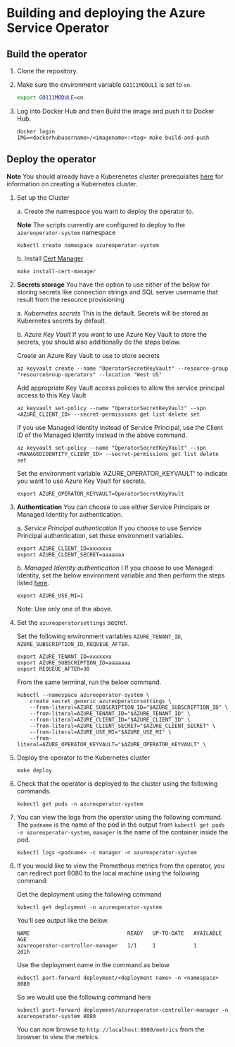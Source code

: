 # Building and deploying the Azure Service Operator

## Build the operator

1. Clone the repository.

2. Make sure the environment variable `GO111MODULE` is set to `on`.

    ```bash
    export GO111MODULE=on
    ```

3. Log into Docker Hub and then Build the image and push it to Docker Hub.

    ```shell
    docker login
    IMG=<dockerhubusername>/<imagename>:<tag> make build-and-push
    ```

## Deploy the operator

**Note** You should already have a Kuberenetes cluster prerequisites [here](prereqs.md) for information on creating a Kubernetes cluster.

1. Set up the Cluster

    a. Create the namespace you want to deploy the operator to.

    **Note** The scripts currently are configured to deploy to the ```azureoperator-system``` namespace

    ```shell
    kubectl create namespace azureoperator-system
    ```

    b. Install [Cert Manager](https://docs.cert-manager.io/en/latest/getting-started/install/kubernetes.html)

    ```shell
    make install-cert-manager
    ```

2. **Secrets storage** You have the option to use either of the below for storing secrets like connection strings and SQL server username that result from the resource provisioning

    a. *Kubernetes secrets*
        This is the default. Secrets will be stored as Kubernetes secrets by default.

    b. *Azure Key Vault*
        If you want to use Azure Key Vault to store the secrets, you should also additionally do the steps below.

    Create an Azure Key Vault to use to store secrets

    ```shell
    az keyvault create --name "OperatorSecretKeyVault" --resource-group "resourceGroup-operators" --location "West US"
    ```

    Add appropriate Key Vault access policies to allow the service principal access to this Key Vault

    ```shell
    az keyvault set-policy --name "OperatorSecretKeyVault" --spn <AZURE_CLIENT_ID> --secret-permissions get list delete set
    ```

    If you use Managed Identity instead of Service Principal, use the Client ID of the Managed Identity instead in the above command.

    ```shell
    az keyvault set-policy --name "OperatorSecretKeyVault" --spn <MANAGEDIDENTITY_CLIENT_ID> --secret-permissions get list delete set
    ```

    Set the environment variable 'AZURE_OPERATOR_KEYVAULT' to indicate you want to use Azure Key Vault for secrets.

    ```shell
    export AZURE_OPERATOR_KEYVAULT=OperatorSecretKeyVault
    ```

3. **Authentication** You can choose to use either Service Principals or Managed Identity for authentication.

    a. *Service Principal authentication*
        If you choose to use Service Principal authentication, set these environment variables.
 
    ```shell
    export AZURE_CLIENT_ID=xxxxxxx
    export AZURE_CLIENT_SECRET=aaaaaaa
    ```

    b. *Managed Identity authentication*
I       If you choose to use Managed Identity, set the below environment variable and then perform the steps listed [here](managedidentity.md).

    ```shell
    export AZURE_USE_MI=1
    ```

    Note: Use only one of the above.

4. Set the ```azureoperatorsettings``` secret.

    Set the following environment variables `AZURE_TENANT_ID`, `AZURE_SUBSCRIPTION_ID`, `REQUEUE_AFTER`.

    ```shell
    export AZURE_TENANT_ID=xxxxxxx
    export AZURE_SUBSCRIPTION_ID=aaaaaaa
    export REQUEUE_AFTER=30
    ```

    From the same terminal, run the below command.

    ```shell
    kubectl --namespace azureoperator-system \
        create secret generic azureoperatorsettings \
        --from-literal=AZURE_SUBSCRIPTION_ID="$AZURE_SUBSCRIPTION_ID" \
        --from-literal=AZURE_TENANT_ID="$AZURE_TENANT_ID" \
        --from-literal=AZURE_CLIENT_ID="$AZURE_CLIENT_ID" \
        --from-literal=AZURE_CLIENT_SECRET="$AZURE_CLIENT_SECRET" \
        --from-literal=AZURE_USE_MI="$AZURE_USE_MI" \
        --from-literal=AZURE_OPERATOR_KEYVAULT="$AZURE_OPERATOR_KEYVAULT" \
    ```

5. Deploy the operator to the Kubernetes cluster

    ```shell
    make deploy
    ```

6. Check that the operator is deployed to the cluster using the following commands.

    ```shell
    kubectl get pods -n azureoperator-system
    ```

7. You can view the logs from the operator using the following command. The `podname` is the name of the pod in the output from `kubectl get pods -n azureoperator-system`, `manager` is the name of the container inside the pod.

    ```shell
    kubectl logs <podname> -c manager -n azureoperator-system
    ```

8. If you would like to view the Prometheus metrics from the operator, you can redirect port 8080 to the local machine using the following command:

   Get the deployment using the following command

   ```shell
   kubectl get deployment -n azureoperator-system
   ```

   You'll see output like the below.

   ```shell
   NAME                               READY   UP-TO-DATE   AVAILABLE   AGE
   azureoperator-controller-manager   1/1     1            1           2d1h
   ```

   Use the deployment name in the command as below

    ```shell
    kubectl port-forward deployment/<deployment name> -n <namespace> 8080
    ```

    So we would use the following command here

    ```shell
    kubectl port-forward deployment/azureoperator-controller-manager -n azureoperator-system 8080
    ```

    You can now browse to `http://localhost:8080/metrics` from the browser to view the metrics.
